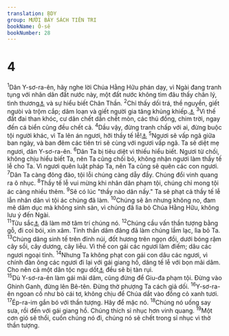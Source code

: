 ```yaml
---
translation: BDY
group: MƯỜI BẢY SÁCH TIÊN TRI
bookName: Ô-sê 
bookNumber: 28
---
```


<div class="title"><h1>4</h1></div>
<span class="verse os_4_1"><sup>1</sup>Dân Y-sơ-ra-ên, hãy nghe lời Chúa Hằng Hữu phán dạy, vì Ngài đang tranh tụng với nhân dân đất nước này, một đất nước không tìm đâu thấy chân lý, tình thương<a href="#" data-toggle="tooltip" data-placement="bottom" title="Ctd lòng thương xót">⚓</a> và sự hiểu biết Chân Thần. </span>
<span class="verse os_4_2"><sup>2</sup>Chỉ thấy dối trá, thề nguyền, giết ngưòi và trộm cắp; dâm loạn và giết người gia tăng khủng khiếp.<a href="#" data-toggle="tooltip" data-placement="bottom" title="Nt máu đụng đến máu">⚓</a> </span>
<span class="verse os_4_3"><sup>3</sup>Vì thế đất đai than khóc, cư dân chết dần chết mòn, các thú đồng, chim trời, ngay đến cá biển cũng đều chết cả. </span>
<span class="verse os_4_4"><sup>4</sup>Dầu vậy, đừng tranh chấp với ai, đừng buộc tội người khác, vì Ta lên án ngươi, hỡi thầy tế lễ!<a href="#" data-toggle="tooltip" data-placement="bottom" title="Ctd vì dân tộc ngươi giống như những người tranh chấp với thầy tế lễ">⚓</a> </span>
<span class="verse os_4_5"><sup>5</sup>Ngươi sẽ vấp ngã giữa ban ngày, và ban đêm các tiên tri sẽ cùng với ngươi vấp ngã. Ta sẽ diệt mẹ ngươi, dân Y-sơ-ra-ên. </span>
<span class="verse os_4_6"><sup>6</sup>Dân Ta bị tiêu diệt vì thiếu hiểu biết. Ngươi từ chối, không chịu hiểu biết Ta, nên Ta cũng chối bỏ, không nhận ngươi làm thầy tế lễ cho Ta. Vì ngươi quên luật pháp Ta, nên Ta cũng sẽ quên các con ngươi. </span>
<span class="verse os_4_7"><sup>7</sup>Dân Ta càng đông đảo, tội lỗi chúng càng dẫy đầy. Chúng đổi vinh quang ra ô nhục. </span>
<span class="verse os_4_8"><sup>8</sup>Thầy tế lễ vui mừng khi nhân dân phạm tội, chúng chỉ mong tội ác càng nhiều thêm. </span>
<span class="verse os_4_9"><sup>9</sup>Sẽ có lúc &#34;thầy nào dân nấy.&#34; Ta sẽ phạt cả thầy tế lễ lẫn nhân dân vì tội ác chúng đã làm. </span>
<span class="verse os_4_10"><sup>10</sup>Chúng sẽ ăn nhưng không no, đam mê dâm dục mà không sinh sản, vì chúng đã lìa bỏ Chúa Hằng Hữu, không lưu ý đến Ngài.<br/></span>
<span class="verse os_4_11"><sup>11</sup>Tửu sắc<a href="#" data-toggle="tooltip" data-placement="bottom" title="Nt sự đỉ thỏa, rượu nho và rượu nho mới">⚓</a> đã làm mờ tâm trí chúng nó. </span>
<span class="verse os_4_12"><sup>12</sup>Chúng cầu vấn thần tượng bằng gỗ, đi coi bói, xin xâm. Tinh thần dâm đãng đã làm chúng lầm lạc, lìa bỏ Ta. </span>
<span class="verse os_4_13"><sup>13</sup>Chúng dâng sinh tế trên đỉnh núi, đốt hương trên ngọn đồi, dưới bóng rậm cây sồi, cây dương, cây liễu. Vì thế con gái các ngươi làm điếm; dâu các ngươi ngoại tình. </span>
<span class="verse os_4_14"><sup>14</sup>Nhưng Ta không phạt con gái con dâu các ngươi, vì chính đàn ông các ngươi đi lại với gái giang hồ, dâng tế lễ với bọn mãi dâm. Cho nên cả một dân tộc ngu dốt<a href="#" data-toggle="tooltip" data-placement="bottom" title="Nt không hiểu">⚓</a> đều sẽ bị tàn rụi.<br/></span>
<span class="verse os_4_15"><sup>15</sup>Dù Y-sơ-ra-ên làm gái mãi dâm, cũng đừng để Giu-đa phạm tội. Đừng vào Ghinh Ganh, đừng lên Bê-tên. Đừng thờ phượng Ta cách giả dối. </span>
<span class="verse os_4_16"><sup>16</sup>Y-sơ-ra-ên ngoan cố như bò cái tơ, không chịu để Chúa dắt vào đồng cỏ xanh tươi. </span>
<span class="verse os_4_17"><sup>17</sup>Ép-ra-im gắn bó với thần tượng. Hãy để mặc nó. </span>
<span class="verse os_4_18"><sup>18</sup>Chúng nó uống say sưa, rồi đến với gái giang hồ. Chúng thích sỉ nhục hơn vinh quang. </span>
<span class="verse os_4_19"><sup>19</sup>Một cơn gió sẽ thổi, cuốn chúng nó đi, chúng nó sẽ chết trong sỉ nhục vì thờ thần tượng.</span>
